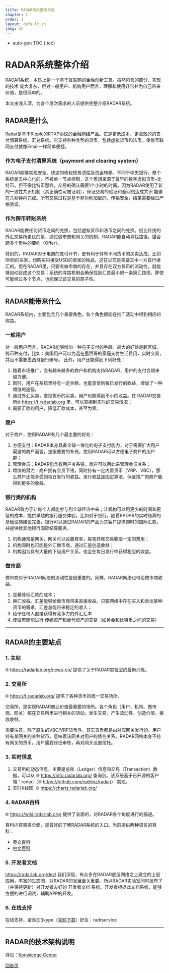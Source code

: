 ```yaml
---
title: RADAR系统整体介绍
chapter: 1
order: 1
layout: default.zh
lang: zh
---
```


* auto-gen TOC
{:toc}

# RADAR系统整体介绍

RADAR系统，本质上是一个基于互联网的金融创新工具。虽然包含的部分、实现的技术 庞大复杂，但对一般用户、机构用户而言，理解和使用好它并为自己带来价值，是很简单的。

本文由浅入深，为各个层次需求的人员提供完整介绍RADAR系统。

## RADAR是什么

Radar是基于Ripple的RTXP协议的金融网络产品。它是更低成本、更高效的的支付清算系统、汇兑系统。它支持各种类型的货币，包括虚拟货币和法币，使得互联网支付就像Email一样简单便捷。

### 作为电子支付清算系统（payment and clearing system）

RADAR能够实现安全、快速的债权债务清偿及资金转移。不同于中央银行，整个系统是去中心化的，不被单一节点控制，这个思想来源于最早的数字虚拟货币–比特币。但不像比特币那样，交易的确认需要1个小时的时间。因为RADAR使用了新的一致性共识机制（其正确性可被证明），保证交易的验证和全网络达成共识 能够在几秒钟内完成。所有交易过程是基于非对称加密的，传输安全，结果需要经过严格验证。

### 作为跨币转账系统

RADAR能做任何货币之间的兑换，包括虚拟货币和法币之间的兑换。但比传统的外汇交易所更优的是，通过做市商和网关的机制，RADAR能自动寻找路径，撮合跨多个币种的要约（Offer）。

特别的，RADAR对于电商的支付环节，更有利于持有不同货币的买卖达成。比如RMB的买家，想购买只接受USD的卖家的物品，这在以前是需要其中一方自行换汇的。但在RADAR里，只要有做市商的存在，并且存在双方货币的流动性，就能够自动达成这个交易；系统的寻路机制会确保找到汇差最小的一条换汇路径，即使可能经过多个节点，也能保证该交易的原子性。

------

## RADAR能带来什么

RADAR系统内，主要包含几个重要角色。各个角色都能在推广活动中得到相应的收益。

### 一般用户

对一般用户而言，RADAR能够增加一种电子支付的手段。最大的好处是跨区域、跨币种支付，比如：美国用户可以为远在墨西哥的家庭支付生活费用，实时交易，并且不需要墨西哥银行账号。 此外，用户还能得到下列好处：
  1. 随着市场推广，会有越来越多的商户和机构支持RADAR，用户的支付会越来越方便。
  2. 同时，用户在系统里持有一定余额，也能享受到每日发行的收益，增加了一种增值的途径。
  3. 通过外汇买卖，虚拟货币的买卖，用户也能得到不小的收益。在 RADAR交易所🌐 <https://t.radarlab.org> 里，可以查阅到实时的交易情况；
  4. 需要汇款的用户，降低汇款成本，甚至为零。

### 商户

对于商户，使用RADAR有几个最主要的好处：
  1. 方便支付：RADAR本身具备全球一体化的电子支付能力，对于需要扩大用户渠道的商户而言，是很重要的补充，使用RADAR可以方便电子商户的用户群；
  2. 管理会员：RADAR包含有用户关系链，商户可以用此来管理会员关系；
  3. 增值的潜力：商户拥有会员下线，同时持有一定内置货币（VRP、VBC），那么商户还能享受到每日发行的收益。发行收益是固定算法，保证推广的商户能得到更多的收益。 

### 银行类的机构

RADAR致力于让每个人都能参与到全球经济中来；让机构可以用更少的时间和更低的成本，提供卓越的银行服务体验。比如对于银行，随着RADAR的实时结算的基础设施建设完善，银行可以通过RADAR的产品为其客户提供即时的国际汇款，并提供给其他银行国际结算服务。
  1. 机构通常是网关，网关可以设置费率，每笔转账交易收取一定的费用；
  2. 机构同时也可能是外汇做市商，通过汇差创造收益；
  3. 机构因为具有大量的下级用户关系，也会在每日发行中获得相应的收益。

### 做市商

做市商对于RADAR网络的流动性是很重要的。同样，RADAR网络也带给做市商收益。
  1. 显著降低汇款的成本；
  2. 换汇收益。汇差能够给做市商带来直接收益。只要网络中存在买入和卖出某种货币的需求，汇差总能带来稳定的收入；
  3. 给予任何人直接获得有竞争力的外汇汇率
  4. 使做市商能进行 传统资产和替代资产的交易（如黄金和比特币之间的交易）


------

## RADAR的主要站点

### 1. 主站

🌐 <https://radarlab.org/news-cn/>  提供了关于RADAR实验室的最新消息。

### 2. 交易所

🌐 <https://t.radarlab.org/>  提供了各种货币的统一交易场所。

交易所，是实现RADAR商业价值最重要的场所。各个角色（用户、机构、做市商、网关）都在交易所里进行相关的活动，发生交易，产生流动性，创造价值，接收收益。

需要注意，除了原生的VBC/VRP货币外，其它货币都是由对应网关发行的。用户持有某网关的某种货币，意味着该网关对用户的债务关系。RADAR网络本身不持有网关的货币。用户需要仔细审核，再对网关设置信托。

### 3. 实时信息

  1. 交易所的动态信息，主要是总账（Ledger）信息和交易（Transaction）数据，可以从 🌐 <https://info.radarlab.org/> 查询到。该系统基于已开源的客户端：radarj（🌐 <https://github.com/radrbiz/radarj>） 实现。
  2. 实时K线图: 🌐 <https://charts.radarlab.org/>

### 4. RADAR百科

🌐  <https://wiki.radarlab.org/> 提供了全面的，对RADAR各个角度进行的描述。

百科内容涵盖全面，是最好的了解RADAR系统的入口。当前提供两种语言的百科：
  - [英文百科](/en/)
  - [中文百科](/zh/)

### 5. 开发者文档

<https://radarlab.org/dev/> 我们深信，有众多在RADAR底层网络之上建立的上层应用，丰富的生态圈，对RADAR的发展至关重要。所以RADAR实验室同时发布了（并保持更新）对开发者友好的 开发者文档 系统。开发者根据此文档系统，能够方便的进行调试，辅助APP的开发。

### 6. 在线支持

在线支持，请添加Skype（[官网下载](http://skype.gmw.cn/down/)）好友：radrservice

----

## RADAR的技术架构说明

详见：[Konwledge Center](https://wiki.radarlab.org/knowledge-center)

 [回首页](../../index)
